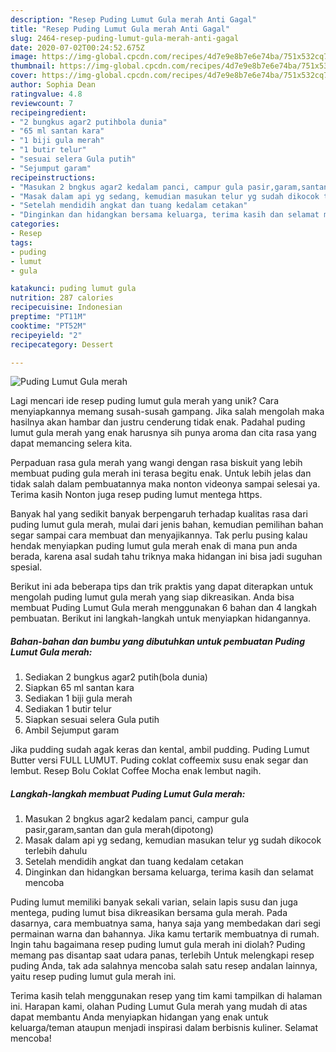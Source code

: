 ```yaml
---
description: "Resep Puding Lumut Gula merah Anti Gagal"
title: "Resep Puding Lumut Gula merah Anti Gagal"
slug: 2464-resep-puding-lumut-gula-merah-anti-gagal
date: 2020-07-02T00:24:52.675Z
image: https://img-global.cpcdn.com/recipes/4d7e9e8b7e6e74ba/751x532cq70/puding-lumut-gula-merah-foto-resep-utama.jpg
thumbnail: https://img-global.cpcdn.com/recipes/4d7e9e8b7e6e74ba/751x532cq70/puding-lumut-gula-merah-foto-resep-utama.jpg
cover: https://img-global.cpcdn.com/recipes/4d7e9e8b7e6e74ba/751x532cq70/puding-lumut-gula-merah-foto-resep-utama.jpg
author: Sophia Dean
ratingvalue: 4.8
reviewcount: 7
recipeingredient:
- "2 bungkus agar2 putihbola dunia"
- "65 ml santan kara"
- "1 biji gula merah"
- "1 butir telur"
- "sesuai selera Gula putih"
- "Sejumput garam"
recipeinstructions:
- "Masukan 2 bngkus agar2 kedalam panci, campur gula pasir,garam,santan dan gula merah(dipotong)"
- "Masak dalam api yg sedang, kemudian masukan telur yg sudah dikocok terlebih dahulu"
- "Setelah mendidih angkat dan tuang kedalam cetakan"
- "Dinginkan dan hidangkan bersama keluarga, terima kasih dan selamat mencoba"
categories:
- Resep
tags:
- puding
- lumut
- gula

katakunci: puding lumut gula 
nutrition: 287 calories
recipecuisine: Indonesian
preptime: "PT11M"
cooktime: "PT52M"
recipeyield: "2"
recipecategory: Dessert

---
```



![Puding Lumut Gula merah](https://img-global.cpcdn.com/recipes/4d7e9e8b7e6e74ba/751x532cq70/puding-lumut-gula-merah-foto-resep-utama.jpg)

Lagi mencari ide resep puding lumut gula merah yang unik? Cara menyiapkannya memang susah-susah gampang. Jika salah mengolah maka hasilnya akan hambar dan justru cenderung tidak enak. Padahal puding lumut gula merah yang enak harusnya sih punya aroma dan cita rasa yang dapat memancing selera kita.

Perpaduan rasa gula merah yang wangi dengan rasa biskuit yang lebih membuat puding gula merah ini terasa begitu enak. Untuk lebih jelas dan tidak salah dalam pembuatannya maka nonton videonya sampai selesai ya. Terima kasih Nonton juga resep puding lumut mentega https.

Banyak hal yang sedikit banyak berpengaruh terhadap kualitas rasa dari puding lumut gula merah, mulai dari jenis bahan, kemudian pemilihan bahan segar sampai cara membuat dan menyajikannya. Tak perlu pusing kalau hendak menyiapkan puding lumut gula merah enak di mana pun anda berada, karena asal sudah tahu triknya maka hidangan ini bisa jadi suguhan spesial.


Berikut ini ada beberapa tips dan trik praktis yang dapat diterapkan untuk mengolah puding lumut gula merah yang siap dikreasikan. Anda bisa membuat Puding Lumut Gula merah menggunakan 6 bahan dan 4 langkah pembuatan. Berikut ini langkah-langkah untuk menyiapkan hidangannya.

<!--inarticleads1-->

##### Bahan-bahan dan bumbu yang dibutuhkan untuk pembuatan Puding Lumut Gula merah:

1. Sediakan 2 bungkus agar2 putih(bola dunia)
1. Siapkan 65 ml santan kara
1. Sediakan 1 biji gula merah
1. Sediakan 1 butir telur
1. Siapkan sesuai selera Gula putih
1. Ambil Sejumput garam


Jika pudding sudah agak keras dan kental, ambil pudding. Puding Lumut Butter versi FULL LUMUT. Puding coklat coffeemix susu enak segar dan lembut. Resep Bolu Coklat Coffee Mocha enak lembut nagih. 

<!--inarticleads2-->

##### Langkah-langkah membuat Puding Lumut Gula merah:

1. Masukan 2 bngkus agar2 kedalam panci, campur gula pasir,garam,santan dan gula merah(dipotong)
1. Masak dalam api yg sedang, kemudian masukan telur yg sudah dikocok terlebih dahulu
1. Setelah mendidih angkat dan tuang kedalam cetakan
1. Dinginkan dan hidangkan bersama keluarga, terima kasih dan selamat mencoba


Puding lumut memiliki banyak sekali varian, selain lapis susu dan juga mentega, puding lumut bisa dikreasikan bersama gula merah. Pada dasarnya, cara membuatnya sama, hanya saja yang membedakan dari segi permainan warna dan bahannya. Jika kamu tertarik membuatnya di rumah. Ingin tahu bagaimana resep puding lumut gula merah ini diolah? Puding memang pas disantap saat udara panas, terlebih Untuk melengkapi resep puding Anda, tak ada salahnya mencoba salah satu resep andalan lainnya, yaitu resep puding lumut gula merah ini. 

Terima kasih telah menggunakan resep yang tim kami tampilkan di halaman ini. Harapan kami, olahan Puding Lumut Gula merah yang mudah di atas dapat membantu Anda menyiapkan hidangan yang enak untuk keluarga/teman ataupun menjadi inspirasi dalam berbisnis kuliner. Selamat mencoba!
